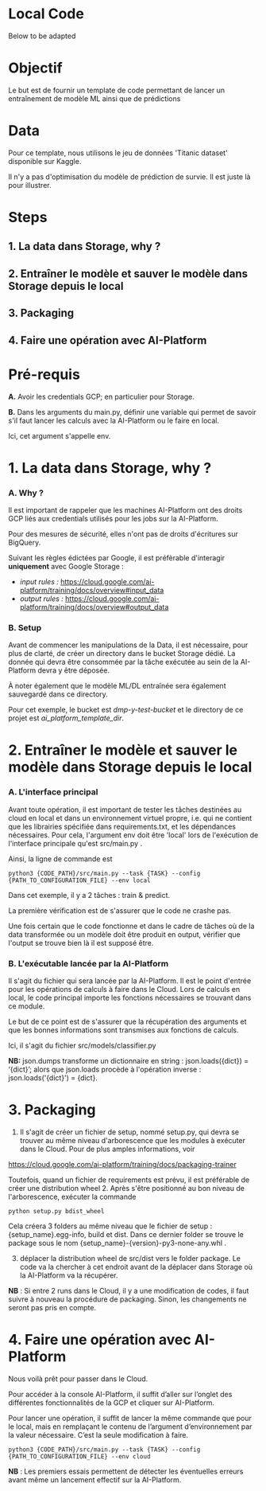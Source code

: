 # Local Code 

Below to be adapted
# Objectif

Le but est de fournir un template de code permettant de lancer un entraînement de modèle ML ainsi que de prédictions

# Data
Pour ce template, nous utilisons le jeu de données 'Titanic dataset' disponible sur Kaggle.

Il n'y a pas d'optimisation du modèle de prédiction de survie. Il est juste là pour illustrer.

# Steps

## 1. La data dans Storage, why ? 
## 2. Entraîner le modèle et sauver le modèle dans Storage depuis le local
## 3. Packaging
## 4. Faire une opération avec AI-Platform

# Pré-requis

**A.** Avoir les credentials GCP; en particulier pour Storage. 

**B.** Dans les arguments du main.py, définir une variable qui permet de savoir s'il faut lancer les calculs avec la 
AI-Platform ou le faire en local.

Ici, cet argument s'appelle env.

# 1. La data dans Storage, why ? 
### A. Why ?
Il est important de rappeler que les machines AI-Platform ont des droits GCP liés aux credentials utilisés pour les 
jobs sur la AI-Platform.

Pour des mesures de sécurité, elles n'ont pas de droits d'écritures sur BigQuery.

Suivant les règles édictées par Google, il est préfèrable d'interagir **uniquement** avec Google Storage : 
- *input rules :* https://cloud.google.com/ai-platform/training/docs/overview#input_data
- *output rules :* https://cloud.google.com/ai-platform/training/docs/overview#output_data

### B. Setup
Avant de commencer les manipulations de la Data, il est nécessaire, pour plus de clarté, de créer un directory 
dans le bucket Storage dédié. La donnée qui devra être consommée par la tâche exécutée au sein de la AI-Platform
devra y être déposée.

À noter également que le modèle ML/DL entraînée sera également sauvegardé dans ce directory.

Pour cet exemple, le bucket est *dmp-y-test-bucket* et le directory de ce projet est 
*ai_platform_template_dir*.


# 2. Entraîner le modèle et sauver le modèle dans Storage depuis le local
### A. L'interface principal
Avant toute opération, il est important de tester les tâches destinées au cloud en local et dans un environnement 
virtuel propre, i.e. qui ne contient que les librairies spécifiée dans requirements.txt, et les dépendances nécessaires.
Pour cela, l'argument env doit être 'local' lors de l'exécution de l'interface principale qu'est src/main.py .

Ainsi, la ligne de commande est 
```
python3 {CODE_PATH}/src/main.py --task {TASK} --config {PATH_TO_CONFIGURATION_FILE} --env local
```

Dans cet exemple, il y a 2 tâches : train & predict.

La première vérification est de s'assurer que le code ne crashe pas.

Une fois certain que le code fonctionne et dans le cadre de tâches où de la data transformée ou un modèle doit être 
produit en output, vérifier que l'output se trouve bien là il est supposé être.

### B. L'exécutable lancée par la AI-Platform
Il s'agit du fichier qui sera lancée par la AI-Platform. Il est le point d'entrée pour les opérations de calculs à faire 
dans le Cloud. Lors de calculs en local, le code principal importe les fonctions nécessaires se trouvant dans ce module.

Le but de ce point est de s'assurer que la récupération des arguments et que les bonnes informations sont transmises aux 
fonctions de calculs.

Ici, il s'agit du fichier src/models/classifier.py

**NB:** json.dumps transforme un dictionnaire en string : json.loads({dict}) = ‘{dict}’; 
alors que json.loads procède à l'opération inverse : json.loads('{dict}') = {dict}.            

# 3. Packaging
1. Il s'agit de créer un fichier de setup, nommé setup.py, qui devra se trouver au même niveau d'arborescence que les 
modules à exécuter dans le Cloud. Pour de plus amples informations, voir

https://cloud.google.com/ai-platform/training/docs/packaging-trainer 

Toutefois, quand un fichier de requirements est prévu, il est préférable de créer une distribution wheel 
2. Après s'être positionné au bon niveau de l'arborescence, exécuter la commande 
```
python setup.py bdist_wheel
```
Cela créera 3 folders au même niveau que le fichier de setup : {setup_name}.egg-info, build et dist. 
Dans ce dernier folder se trouve le package sous le nom {setup_name}-{version}-py3-none-any.whl .

3. déplacer la distribution wheel de src/dist vers le folder package. Le code va la chercher  à cet endroit
avant de la déplacer dans Storage où la AI-Platform va la récupérer.

**NB** : Si entre 2 runs dans le Cloud, il y a une modification de codes, il faut suivre à nouveau la procédure de 
packaging. Sinon, les changements ne seront pas pris en compte.
# 4. Faire une opération avec AI-Platform
Nous voilà prêt pour passer dans le Cloud.

Pour accéder à la console AI-Platform, il suffit d’aller sur l’onglet des différentes fonctionnalités de la GCP et 
cliquer sur AI-Platform. 

Pour lancer une opération, il suffit de lancer la même commande que pour le local, mais en remplaçant le contenu de 
l’argument d’environnement par la valeur nécessaire. C’est la seule modification à faire. 
```
python3 {CODE_PATH}/src/main.py --task {TASK} --config {PATH_TO_CONFIGURATION_FILE} --env cloud
```

**NB** : Les premiers essais permettent de détecter les éventuelles erreurs avant même un lancement effectif sur la 
AI-Platform.
